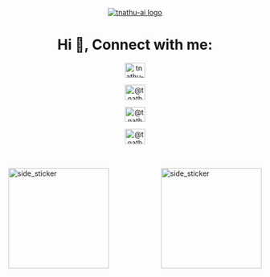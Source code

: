 

<!--
**tnathu-ai/tnathu-ai** is a ✨ _special_ ✨ repository because its `README.md` (this file) appears on your GitHub profile.

Here are some ideas to get you started:

- 🔭 I’m currently working on ...
- 🌱 I’m currently learning ...
- 👯 I’m looking to collaborate on ...
- 🤔 I’m looking for help with ...
- 💬 Ask me about ...
- 📫 How to reach me: ...
- 😄 Pronouns: ...
- ⚡ Fun fact: ...
-->

<p align="center">
<a href=# target="blank"><img align="center" src="https://i.ibb.co/wY08Xwr/Neural-Network-Logo.png" alt="tnathu-ai logo"/></a> 
</p>
<h1 align="center">Hi 👋, Connect with me:</h1>

<p align="center">
<a href="https://www.youtube.com/channel/UC9PFz9W7OKgSuqV7nQVg21w" target="blank"><img align="center" src="https://raw.githubusercontent.com/rahuldkjain/github-profile-readme-generator/master/src/images/icons/Social/youtube.svg" alt="tnathu-ai" height="30" width="40" /></a> 
</p>
<p align="center">
<a href="https://medium.com/@tnathu-ai" target="blank"><img align="center" src="https://raw.githubusercontent.com/rahuldkjain/github-profile-readme-generator/master/src/images/icons/Social/medium.svg" alt="@tnathu-ai" height="30" width="40" /></a>
</p>
</p>
<p align="center">
<a href="https://www.kaggle.com/tnathu" target="blank"><img align="center" src="https://raw.githubusercontent.com/rahuldkjain/github-profile-readme-generator/master/src/images/icons/Social/kaggle.svg" alt="@tnathu-ai" height="30" width="40" /></a>
</p>
<p align="center">
<a href="https://www.behance.net/tnathu-ai" target="blank"><img align="center" src="https://raw.githubusercontent.com/rahuldkjain/github-profile-readme-generator/master/src/images/icons/Social/behance.svg" alt="@tnathu-ai" height="30" width="40" /></a>
</p>


<br><br>
<img width=200px height=200px alt="side_sticker" src="https://media.giphy.com/media/TEnXkcsHrP4YedChhA/giphy.gif" />
<img align="right" width=200px height=200px alt="side_sticker" src="https://media.giphy.com/media/TEnXkcsHrP4YedChhA/giphy.gif" />


